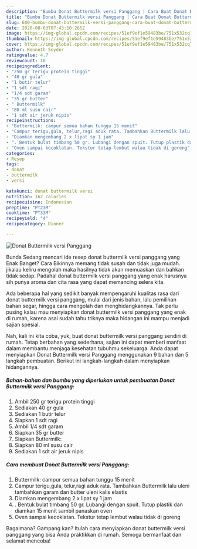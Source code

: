 ```yaml
---
description: "Bumbu Donat Buttermilk versi Panggang | Cara Buat Donat Buttermilk versi Panggang Yang Paling Enak"
title: "Bumbu Donat Buttermilk versi Panggang | Cara Buat Donat Buttermilk versi Panggang Yang Paling Enak"
slug: 600-bumbu-donat-buttermilk-versi-panggang-cara-buat-donat-buttermilk-versi-panggang-yang-paling-enak
date: 2020-08-03T07:43:10.265Z
image: https://img-global.cpcdn.com/recipes/51ef9ef1e59483be/751x532cq70/donat-buttermilk-versi-panggang-foto-resep-utama.jpg
thumbnail: https://img-global.cpcdn.com/recipes/51ef9ef1e59483be/751x532cq70/donat-buttermilk-versi-panggang-foto-resep-utama.jpg
cover: https://img-global.cpcdn.com/recipes/51ef9ef1e59483be/751x532cq70/donat-buttermilk-versi-panggang-foto-resep-utama.jpg
author: Kenneth Snyder
ratingvalue: 4.7
reviewcount: 10
recipeingredient:
- "250 gr terigu protein tinggi"
- "40 gr gula"
- "1 butir telur"
- "1 sdt ragi"
- "1/4 sdt garam"
- "35 gr butter"
- " Buttermilk"
- "80 ml susu cair"
- "1 sdt air jeruk nipis"
recipeinstructions:
- "Buttermilk: campur semua bahan tunggu 15 menit"
- "Campur terigu,gula, telur,ragi aduk rata. Tambahkan Buttermilk lalu uleni tambahkan garam dan butter uleni kalis elastis"
- "Diamkan mengembang 2 x lipat sy 1 jam"
- ". Bentuk bulat timbang 50 gr. Lubangi dengan spuit. Tutup plastik dan diamkan 15 menit sambil panaskan oven"
- "Oven sampai kecoklatan. Tekstur tetap lembut walau tidak di goreng"
categories:
- Resep
tags:
- donat
- buttermilk
- versi

katakunci: donat buttermilk versi 
nutrition: 162 calories
recipecuisine: Indonesian
preptime: "PT23M"
cooktime: "PT33M"
recipeyield: "4"
recipecategory: Dinner

---
```



![Donat Buttermilk versi Panggang](https://img-global.cpcdn.com/recipes/51ef9ef1e59483be/751x532cq70/donat-buttermilk-versi-panggang-foto-resep-utama.jpg)

Bunda Sedang mencari ide resep donat buttermilk versi panggang yang Enak Banget? Cara Bikinnya memang tidak susah dan tidak juga mudah. jikalau keliru mengolah maka hasilnya tidak akan memuaskan dan bahkan tidak sedap. Padahal donat buttermilk versi panggang yang enak harusnya sih punya aroma dan cita rasa yang dapat memancing selera kita.

Ada beberapa hal yang sedikit banyak mempengaruhi kualitas rasa dari donat buttermilk versi panggang, mulai dari jenis bahan, lalu pemilihan bahan segar, hingga cara mengolah dan menghidangkannya. Tak perlu pusing kalau mau menyiapkan donat buttermilk versi panggang yang enak di rumah, karena asal sudah tahu triknya maka hidangan ini mampu menjadi sajian spesial.




Nah, kali ini kita coba, yuk, buat donat buttermilk versi panggang sendiri di rumah. Tetap berbahan yang sederhana, sajian ini dapat memberi manfaat dalam membantu menjaga kesehatan tubuhmu sekeluarga. Anda dapat menyiapkan Donat Buttermilk versi Panggang menggunakan 9 bahan dan 5 langkah pembuatan. Berikut ini langkah-langkah dalam menyiapkan hidangannya.

<!--inarticleads1-->

##### Bahan-bahan dan bumbu yang diperlukan untuk pembuatan Donat Buttermilk versi Panggang:

1. Ambil 250 gr terigu protein tinggi
1. Sediakan 40 gr gula
1. Sediakan 1 butir telur
1. Siapkan 1 sdt ragi
1. Ambil 1/4 sdt garam
1. Siapkan 35 gr butter
1. Siapkan  Buttermilk:
1. Siapkan 80 ml susu cair
1. Sediakan 1 sdt air jeruk nipis




<!--inarticleads2-->

##### Cara membuat Donat Buttermilk versi Panggang:

1. Buttermilk: campur semua bahan tunggu 15 menit
1. Campur terigu,gula, telur,ragi aduk rata. Tambahkan Buttermilk lalu uleni tambahkan garam dan butter uleni kalis elastis
1. Diamkan mengembang 2 x lipat sy 1 jam
1. . Bentuk bulat timbang 50 gr. Lubangi dengan spuit. Tutup plastik dan diamkan 15 menit sambil panaskan oven
1. Oven sampai kecoklatan. Tekstur tetap lembut walau tidak di goreng




Bagaimana? Gampang kan? Itulah cara menyiapkan donat buttermilk versi panggang yang bisa Anda praktikkan di rumah. Semoga bermanfaat dan selamat mencoba!
